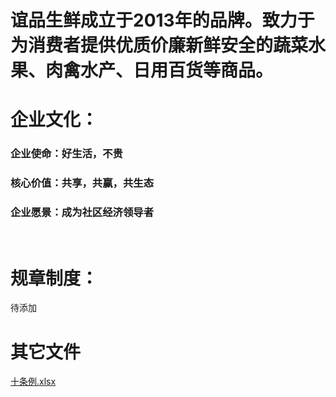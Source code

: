 # 谊品生鲜成立于2013年的品牌。致力于为消费者提供优质价廉新鲜安全的蔬菜水果、肉禽水产、日用百货等商品。

# 企业文化：

### 企业使命：好生活，不贵

### 核心价值：共享，共赢，共生态

### 企业愿景：成为社区经济领导者
<br/>

# 规章制度：

待添加

# 其它文件



<p><a href="/WORKFLOWS4COMPANY/resources/files/official/十条例.xlsx">十条例.xlsx</a></p>
